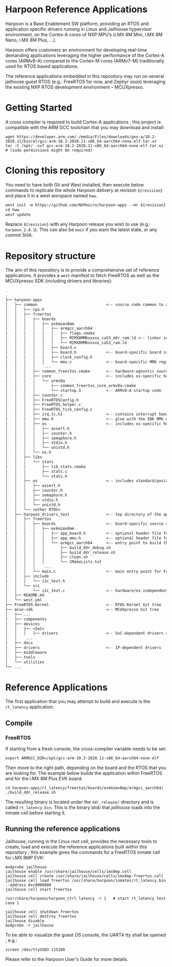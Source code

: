 # Harpoon Reference Applications

Harpoon is a Base Enablement SW platform, providing an RTOS and application specific drivers running in Linux and Jailhouse hypervisor environment, on the Cortex-A cores of NXP MPU’s (i.MX 8M Mini, i.MX 8M Nano, i.MX 8M Plus, ...).

Harpoon offers customers an environment for developing real-time demanding applications leveraging the higher performance of the Cortex-A cores (ARMv8-A) compared to the Cortex-M cores (ARMv7-M) traditionally used for RTOS based applications.

The reference applications embedded in this repository may run on several jailhouse guest RTOS (e.g.: FreeRTOS for now, and Zephyr soon) leveraging the existing NXP RTOS development environment – MCUXpresso.

# Getting Started

A cross compiler is required to build Cortex-A applications ; this project is compatible with the ARM GCC toolchain that you may download and install:

```
wget https://developer.arm.com/-/media/Files/downloads/gnu-a/10.2-2020.11/binrel/gcc-arm-10.2-2020.11-x86_64-aarch64-none-elf.tar.xz
tar -C /opt/ -xvf gcc-arm-10.2-2020.11-x86_64-aarch64-none-elf.tar.xz     # (sudo permissions might be required)
```

# Cloning this repository
You need to have both Git and West installed, then execute below commands to replicate the whole Harpoon delivery at revision ```${revision}``` and place it in a west worspace named ```hww```.
```txt
west init -m https://github.com/NXPmicro/harpoon-apps --mr ${revision} hww
cd hww
west update
```
Replace ```${revision}``` with any Harpoon release you wish to use (e.g.: ```harpoon_2.0.1```). This can also be ```main``` if you want the latest state, or any commit SHA.

# Repository structure

The aim of this repository is to provide a comprehensive set of reference applications.
It provides a `west` manifest to fetch FreeRTOS as well as the MCUXpresso SDK (including drivers and libraries):

```txt
.
.
├── harpoon-apps
│   ├── common                              <-- source code common to all applications
│   │   ├── cpu.h
│   │   ├── freertos
│   │   │   ├── boards
│   │   │   │   ├── evkmimx8mm
│   │   │   │   │   ├── armgcc_aarch64
│   │   │   │   │   │   ├── flags.cmake
│   │   │   │   │   │   ├── MIMX8MM6xxxxx_ca53_ddr_ram.ld <-- linker script
│   │   │   │   │   │   └── MIMX8MM6xxxxx_ca53_ram.ld
│   │   │   │   │   ├── board.c
│   │   │   │   │   ├── board.h             <-- board-specific board configuration for all applications
│   │   │   │   │   ├── clock_config.h
│   │   │   │   │   └── mmu.c               <-- board-specific MMU regions for all applications
│   │   │   │    ...
│   │   │   ├── common_freertos.cmake       <-- hardware-agnostic source code for FreeRTOS
│   │   │   ├── core                        <-- includes os-specific header files for the os APIs
│   │   │   │   └── armv8a
│   │   │   │       ├── common_freertos_core_armv8a.cmake
│   │   │   │       └── startup.S           <-- ARMv8-A startup code
│   │   │   ├── counter.c
│   │   │   ├── FreeRTOSConfig.h
│   │   │   ├── FreeRTOS_helper.c
│   │   │   ├── FreeRTOS_tick_config.c
│   │   │   ├── irq.{c,h}                   <-- contains interrupt handler
│   │   │   ├── mmu.h                       <-- glue with the SDK MMU driver
│   │   │   ├── os                          <-- includes os-specific header files for the os APIs
│   │   │   │   ├── assert.h
│   │   │   │   ├── counter.h
│   │   │   │   ├── semaphore.h
│   │   │   │   ├── stdio.h
│   │   │   │   └── unistd.h
│   │   │   └── os.h
│   │   ├── libs
│   │   │   └── stats
│   │   │       ├── lib_stats.cmake
│   │   │       ├── stats.c
│   │   │       └── stats.h
│   │   ├── os                              <-- includes standard/posix header files os APIs
│   │   │   ├── assert.h
│   │   │   ├── counter.h
│   │   │   ├── semaphore.h
│   │   │   ├── stdio.h
│   │   │   └── unistd.h
│   │   └── <other RTOS>
│   ├── harpoon_drivers_test                <-- top directory of the application
│   │   ├── freertos
│   │   │   ├── boards                      <-- board-specific source code used for FreeRTOS
│   │   │   │   ├── evkmimx8mm
│   │   │   │   │   ├── app_board.h         <-- optional header file for application-specific board configuration definitions
│   │   │   │   │   ├── app_mmu.h           <-- optional header file for application-specific MMU regions mapping for this board
│   │   │   │   │   └── armgcc_aarch64      <-- entry point to build this application for FreeRTOS/evkmimx8mm
│   │   │   │   │       ├── build_ddr_debug.sh
│   │   │   │   │       ├── build_ddr_release.sh
│   │   │   │   │       ├── clean.sh
│   │   │   │   │       └── CMakeLists.txt
│   │   │   │    ...
│   │   │   └── main.c                      <-- main entry point for FreeRTOS
│   │   ├── include
│   │   │   └── i2c_test.h
│   │   └── src
│   │       └── i2c_test.c                  <-- hardware/os-independent source code for the application
│   ├── README.md
│   └── west.yml
├── FreeRTOS-Kernel                         <-- RTOS Kernel Git tree
├── mcux-sdk                                <-- MCUXpresso Git tree
│   ├── ...
│   ├── components
│   ├── devices
│   │   ├── <SoC>
│   │   │   ├── drivers                     <-- SoC-dependent drivers and hardware definitions
│   │    ...
│   ├── docs
│   ├── drivers                             <-- IP-dependent drivers
│   ├── middleware
│   ├── tools
│   └── utilities
└── ...
```

# Reference Applications

The first application that you may attempt to build and execute is the `rt_latency` application.

## Compile

### FreeRTOS

If starting from a fresh console, the cross-compiler variable needs to be set:

```
export ARMGCC_DIR=/opt/gcc-arm-10.2-2020.11-x86_64-aarch64-none-elf
```

Then move to the right path, depending on the board and the RTOS that you are looking for. The example below builds the application within FreeRTOS and for the i.MX 8M Plus EVK board:

```
cd harpoon-apps/rt_latency/freertos/boards/evkmimx8mp/armgcc_aarch64/
./build_ddr_release.sh
```

The resulting binary is located under the `ddr_release/` directory and is called `rt_latency.bin`. This is the binary blob that _jailhouse_ loads into the inmate cell before starting it.

## Running the reference applications

Jailhouse, running in the Linux root cell, provides the necessary tools to create, load and execute the reference applications built within this repository ; this example gives the commands for a FreeRTOS inmate cell for i.MX 8MP EVK:

```
modprobe jailhouse
jailhouse enable /usr/share/jailhouse/cells/imx8mp.cell
jailhouse cell create /usr/share/jailhouse/cells/imx8mp-freertos.cell
jailhouse cell load freertos /usr/share/harpoon/inmates/rt_latency.bin --address 0xc0000000
jailhouse cell start freertos

/usr/share/harpoon/harpoon_ctrl latency -r 1   # start rt_latency test case 1

jailhouse cell shutdown freertos
jailhouse cell destroy freertos
jailhouse disable
modprobe -r jailhouse
```

To be able to visualize the guest OS console, the UART4 tty shall be opened ; e.g.:

```
screen /dev/ttyUSB3 115200
```

Please refer to the Harpoon User's Guide for more details.
